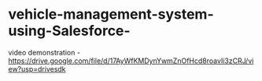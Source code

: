 # vehicle-management-system-using-Salesforce-

video demonstration - https://drive.google.com/file/d/17AyWfKMDynYwmZnOfHcd8roavIi3zCRJ/view?usp=drivesdk
